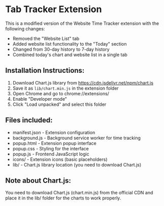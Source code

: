 # Tab Tracker Extension

This is a modified version of the Website Time Tracker extension with the following changes:
- Removed the "Website List" tab
- Added website list functionality to the "Today" section
- Changed from 30-day history to 7-day history
- Combined today's chart and website list in a single tab

## Installation Instructions:

1. Download Chart.js library from https://cdn.jsdelivr.net/npm/chart.js
2. Save it as `lib/chart.min.js` in the extension folder
3. Open Chrome and go to chrome://extensions/
4. Enable "Developer mode"
5. Click "Load unpacked" and select this folder

## Files included:
- manifest.json - Extension configuration
- background.js - Background service worker for time tracking
- popup.html - Extension popup interface
- popup.css - Styling for the interface
- popup.js - Frontend JavaScript logic
- icons/ - Extension icons (basic placeholders)
- lib/ - Chart.js library location (you need to download Chart.js)

## Note about Chart.js:
You need to download Chart.js (chart.min.js) from the official CDN and place it in the lib/ folder for the charts to work properly.
